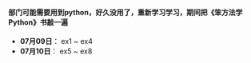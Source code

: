 #### 部门可能需要用到python，好久没用了，重新学习学习，期间把《笨方法学Python》书敲一遍

- **07月09日**： ex1 ~ ex4
- **07月10日**： ex5 ~ ex8